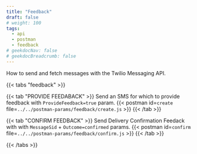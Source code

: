 ```yaml
---
title: "Feedback"
draft: false
# weight: 100
tags:
  - api
  - postman
  - feedback
# geekdocNav: false
# geekdocBreadcrumb: false
---
```


How to send and fetch messages with the Twilio Messaging API.

{{< tabs "feedback" >}}

{{< tab "PROVIDE FEEDABACK" >}}
Send an SMS for which to provide feedback with `ProvideFeedback=true` param. 
{{< postman id=`create` file=`../../postman-params/feedback/create.js` >}}
{{< /tab >}}

{{< tab "CONFIRM FEEDBACK" >}}
Send Delivery Confirmation Feedack with with `MessageSid` + `Outcome=confirmed` params.
{{< postman id=`confirm` file=`../../postman-params/feedback/confirm.js` >}}
{{< /tab >}}

{{< /tabs >}}
